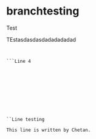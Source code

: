 # branchtesting
Test

TEstasdasdasdadadadadad
```Line 3


```Line 4










``Line testing

This line is written by Chetan.